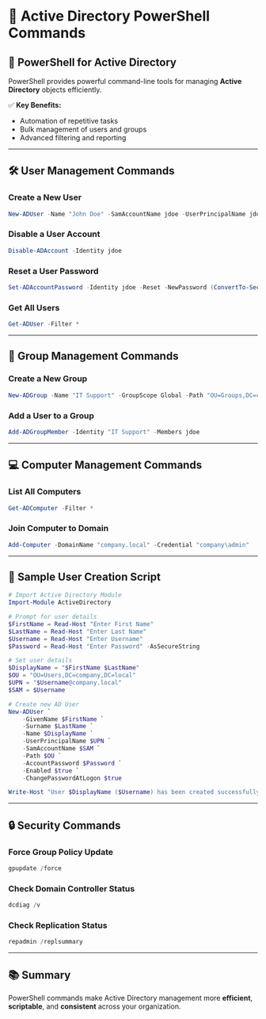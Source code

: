 # 🏢 Active Directory PowerShell Commands

## 📌 PowerShell for Active Directory
PowerShell provides powerful command-line tools for managing **Active Directory** objects efficiently.

✅ **Key Benefits:**
- Automation of repetitive tasks
- Bulk management of users and groups
- Advanced filtering and reporting

---

## 🛠️ User Management Commands

### **Create a New User**
```powershell
New-ADUser -Name "John Doe" -SamAccountName jdoe -UserPrincipalName jdoe@company.local -Path "OU=Users,DC=company,DC=local" -AccountPassword (ConvertTo-SecureString "Password123" -AsPlainText -Force) -Enabled $true
```

### **Disable a User Account**
```powershell
Disable-ADAccount -Identity jdoe
```

### **Reset a User Password**
```powershell
Set-ADAccountPassword -Identity jdoe -Reset -NewPassword (ConvertTo-SecureString "NewPass123" -AsPlainText -Force)
```

### **Get All Users**
```powershell
Get-ADUser -Filter *
```

---

## 🔄 Group Management Commands

### **Create a New Group**
```powershell
New-ADGroup -Name "IT Support" -GroupScope Global -Path "OU=Groups,DC=company,DC=local"
```

### **Add a User to a Group**
```powershell
Add-ADGroupMember -Identity "IT Support" -Members jdoe
```

---

## 💻 Computer Management Commands

### **List All Computers**
```powershell
Get-ADComputer -Filter *
```

### **Join Computer to Domain**
```powershell
Add-Computer -DomainName "company.local" -Credential "company\admin"
```

---

## 📝 Sample User Creation Script

```powershell
# Import Active Directory Module
Import-Module ActiveDirectory

# Prompt for user details
$FirstName = Read-Host "Enter First Name"
$LastName = Read-Host "Enter Last Name"
$Username = Read-Host "Enter Username"
$Password = Read-Host "Enter Password" -AsSecureString

# Set user details
$DisplayName = "$FirstName $LastName"
$OU = "OU=Users,DC=company,DC=local"
$UPN = "$Username@company.local"
$SAM = $Username

# Create new AD User
New-ADUser `
    -GivenName $FirstName `
    -Surname $LastName `
    -Name $DisplayName `
    -UserPrincipalName $UPN `
    -SamAccountName $SAM `
    -Path $OU `
    -AccountPassword $Password `
    -Enabled $true `
    -ChangePasswordAtLogon $true

Write-Host "User $DisplayName ($Username) has been created successfully!" -ForegroundColor Green
```

---

## 🔒 Security Commands

### **Force Group Policy Update**
```powershell
gpupdate /force
```

### **Check Domain Controller Status**
```powershell
dcdiag /v
```

### **Check Replication Status**
```powershell
repadmin /replsummary
```

---

## 📚 Summary
PowerShell commands make Active Directory management more **efficient**, **scriptable**, and **consistent** across your organization.
